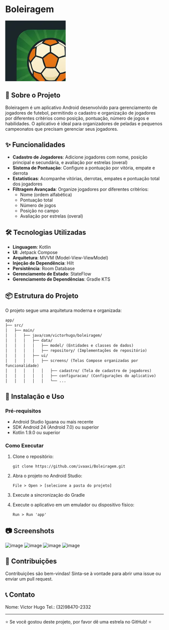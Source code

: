# Boleiragem

![Logo do Aplicativo](app/src/main/res/mipmap-xxxhdpi/ic_launcher.webp)

## 📱 Sobre o Projeto

Boleiragem é um aplicativo Android desenvolvido para gerenciamento de jogadores de futebol, permitindo o cadastro e organização de jogadores por diferentes critérios como posição, pontuação, número de jogos e habilidades. O aplicativo é ideal para organizadores de peladas e pequenos campeonatos que precisam gerenciar seus jogadores.

## ✨ Funcionalidades

- **Cadastro de Jogadores**: Adicione jogadores com nome, posição principal e secundária, e avaliação por estrelas (overal)
- **Sistema de Pontuação**: Configure a pontuação por vitória, empate e derrota
- **Estatísticas**: Acompanhe vitórias, derrotas, empates e pontuação total dos jogadores
- **Filtragem Avançada**: Organize jogadores por diferentes critérios:
  - Nome (ordem alfabética)
  - Pontuação total
  - Número de jogos
  - Posição no campo
  - Avaliação por estrelas (overal)

## 🛠 Tecnologias Utilizadas

- **Linguagem**: Kotlin
- **UI**: Jetpack Compose
- **Arquitetura**: MVVM (Model-View-ViewModel)
- **Injeção de Dependência**: Hilt
- **Persistência**: Room Database
- **Gerenciamento de Estado**: StateFlow
- **Gerenciamento de Dependências**: Gradle KTS

## 📦 Estrutura do Projeto

O projeto segue uma arquitetura moderna e organizada:

```
app/
├── src/
│   ├── main/
│   │   ├── java/com/victorhugo/boleiragem/
│   │   │   ├── data/
│   │   │   │   ├── model/ (Entidades e classes de dados)
│   │   │   │   ├── repository/ (Implementações de repositório)
│   │   │   ├── ui/
│   │   │   │   ├── screens/ (Telas Compose organizadas por funcionalidade)
│   │   │   │   │   ├── cadastro/ (Tela de cadastro de jogadores)
│   │   │   │   │   ├── configuracao/ (Configurações do aplicativo)
│   │   │   │   │   └── ...
```

## 🚀 Instalação e Uso

### Pré-requisitos

- Android Studio Iguana ou mais recente
- SDK Android 24 (Android 7.0) ou superior
- Kotlin 1.9.0 ou superior

### Como Executar

1. Clone o repositório:
   ```
   git clone https://github.com/ivaaxi/Boleiragem.git
   ```
   
2. Abra o projeto no Android Studio:
   ```
   File > Open > [selecione a pasta do projeto]
   ```
   
3. Execute a sincronização do Gradle

4. Execute o aplicativo em um emulador ou dispositivo físico:
   ```
   Run > Run 'app'
   ```

## 📷 Screenshots

<img width="261" height="476" alt="image" src="https://github.com/user-attachments/assets/826ea170-d889-4624-bc0a-d6fe866219f2" />
<img width="265" height="424" alt="image" src="https://github.com/user-attachments/assets/b1cbb3d2-a3d8-4d30-a26b-29b460d48853" />
<img width="265" height="484" alt="image" src="https://github.com/user-attachments/assets/5f0c9925-f476-4286-9c4a-58d4df234938" />
<img width="268" height="481" alt="image" src="https://github.com/user-attachments/assets/aa337399-9931-4462-8c4c-edd38f8b2dd8" />


## 🤝 Contribuições

Contribuições são bem-vindas! Sinta-se à vontade para abrir uma issue ou enviar um pull request.

## 📞 Contato

Nome: Victor Hugo
Tel.: (32)98470-2332

---

⭐️ Se você gostou deste projeto, por favor dê uma estrela no GitHub! ⭐️
